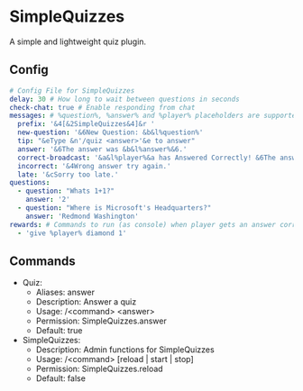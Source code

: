 # SimpleQuizzes
A simple and lightweight quiz plugin.
## Config
```yaml
# Config File for SimpleQuizzes
delay: 30 # How long to wait between questions in seconds
check-chat: true # Enable responding from chat
messages: # %question%, %answer% and %player% placeholders are supported here.
  prefix: '&4[&2SimpleQuizzes&4]&r '
  new-question: '&6New Question: &b&l%question%'
  tip: "&eType &n'/quiz <answer>'&e to answer"
  answer: '&6The answer was &b&l%answer%&6.'
  correct-broadcast: '&a&l%player%&a has Answered Correctly! &6The answer was &b&l%answer%&6.'
  incorrect: '&4Wrong answer try again.'
  late: '&cSorry too late.'
questions:
  - question: "Whats 1+1?"
    answer: '2'
  - question: "Where is Microsoft's Headquarters?"
    answer: 'Redmond Washington'
rewards: # Commands to run (as console) when player gets an answer correct
  - 'give %player% diamond 1'
```
## Commands
- Quiz:
  - Aliases: answer
  - Description: Answer a quiz
  - Usage: /\<command\> \<answer\>
  - Permission: SimpleQuizzes.answer
  - Default: true
- SimpleQuizzes:
  - Description: Admin functions for SimpleQuizzes
  - Usage: /\<command\> \[reload | start | stop\]
  - Permission: SimpleQuizzes.reload
  - Default: false
